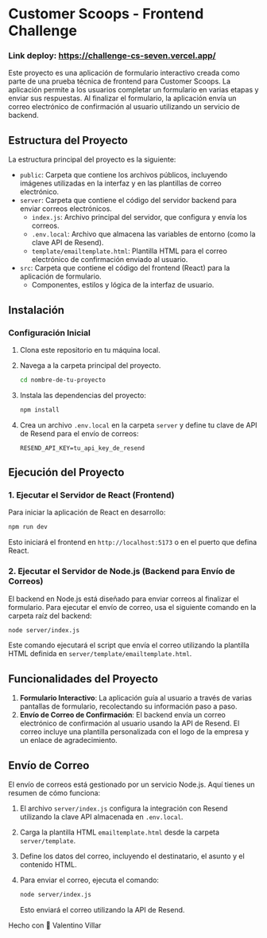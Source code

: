 # Customer Scoops - Frontend Challenge

### Link deploy: https://challenge-cs-seven.vercel.app/

Este proyecto es una aplicación de formulario interactivo creada como parte de una prueba técnica de frontend para Customer Scoops. La aplicación permite a los usuarios completar un formulario en varias etapas y enviar sus respuestas. Al finalizar el formulario, la aplicación envía un correo electrónico de confirmación al usuario utilizando un servicio de backend.

## Estructura del Proyecto

La estructura principal del proyecto es la siguiente:

- `public`: Carpeta que contiene los archivos públicos, incluyendo imágenes utilizadas en la interfaz y en las plantillas de correo electrónico.
- `server`: Carpeta que contiene el código del servidor backend para enviar correos electrónicos.
  - `index.js`: Archivo principal del servidor, que configura y envía los correos.
  - `.env.local`: Archivo que almacena las variables de entorno (como la clave API de Resend).
  - `template/emailtemplate.html`: Plantilla HTML para el correo electrónico de confirmación enviado al usuario.
- `src`: Carpeta que contiene el código del frontend (React) para la aplicación de formulario.
  - Componentes, estilos y lógica de la interfaz de usuario.
  
## Instalación

### Configuración Inicial

1. Clona este repositorio en tu máquina local.
2. Navega a la carpeta principal del proyecto.

   ```bash
   cd nombre-de-tu-proyecto
   ```

3. Instala las dependencias del proyecto:

   ```bash
   npm install
   ```

4. Crea un archivo `.env.local` en la carpeta `server` y define tu clave de API de Resend para el envío de correos:

   ```env
   RESEND_API_KEY=tu_api_key_de_resend
   ```

## Ejecución del Proyecto

### 1. Ejecutar el Servidor de React (Frontend)

Para iniciar la aplicación de React en desarrollo:

```bash
npm run dev
```

Esto iniciará el frontend en `http://localhost:5173` o en el puerto que defina React.

### 2. Ejecutar el Servidor de Node.js (Backend para Envío de Correos)

El backend en Node.js está diseñado para enviar correos al finalizar el formulario. Para ejecutar el envío de correo, usa el siguiente comando en la carpeta raíz del backend:

```bash
node server/index.js
```

Este comando ejecutará el script que envía el correo utilizando la plantilla HTML definida en `server/template/emailtemplate.html`.

## Funcionalidades del Proyecto

1. **Formulario Interactivo**: La aplicación guía al usuario a través de varias pantallas de formulario, recolectando su información paso a paso.
2. **Envío de Correo de Confirmación**: El backend envía un correo electrónico de confirmación al usuario usando la API de Resend. El correo incluye una plantilla personalizada con el logo de la empresa y un enlace de agradecimiento.

## Envío de Correo

El envío de correos está gestionado por un servicio Node.js. Aquí tienes un resumen de cómo funciona:

1. El archivo `server/index.js` configura la integración con Resend utilizando la clave API almacenada en `.env.local`.
2. Carga la plantilla HTML `emailtemplate.html` desde la carpeta `server/template`.
3. Define los datos del correo, incluyendo el destinatario, el asunto y el contenido HTML.
4. Para enviar el correo, ejecuta el comando:

   ```bash
   node server/index.js
   ```

   Esto enviará el correo utilizando la API de Resend.

Hecho con 💛 Valentino Villar